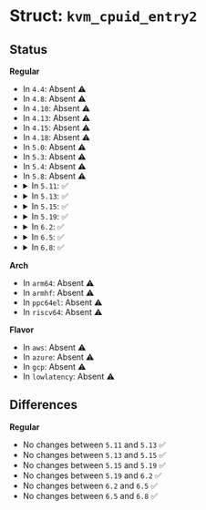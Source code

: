 # Struct: <code>kvm_cpuid_entry2</code>

## Status
<b>Regular</b>
<ul>
<li>
In <code>4.4</code>: Absent ⚠️
</li>
<li>
In <code>4.8</code>: Absent ⚠️
</li>
<li>
In <code>4.10</code>: Absent ⚠️
</li>
<li>
In <code>4.13</code>: Absent ⚠️
</li>
<li>
In <code>4.15</code>: Absent ⚠️
</li>
<li>
In <code>4.18</code>: Absent ⚠️
</li>
<li>
In <code>5.0</code>: Absent ⚠️
</li>
<li>
In <code>5.3</code>: Absent ⚠️
</li>
<li>
In <code>5.4</code>: Absent ⚠️
</li>
<li>
In <code>5.8</code>: Absent ⚠️
</li>
<li>
<details>
<summary>In <code>5.11</code>: ✅</summary>

```c
struct kvm_cpuid_entry2 {
    __u32 function;
    __u32 index;
    __u32 flags;
    __u32 eax;
    __u32 ebx;
    __u32 ecx;
    __u32 edx;
    __u32 padding[3];
};
```
</details>
</li>
<li>
<details>
<summary>In <code>5.13</code>: ✅</summary>

```c
struct kvm_cpuid_entry2 {
    __u32 function;
    __u32 index;
    __u32 flags;
    __u32 eax;
    __u32 ebx;
    __u32 ecx;
    __u32 edx;
    __u32 padding[3];
};
```
</details>
</li>
<li>
<details>
<summary>In <code>5.15</code>: ✅</summary>

```c
struct kvm_cpuid_entry2 {
    __u32 function;
    __u32 index;
    __u32 flags;
    __u32 eax;
    __u32 ebx;
    __u32 ecx;
    __u32 edx;
    __u32 padding[3];
};
```
</details>
</li>
<li>
<details>
<summary>In <code>5.19</code>: ✅</summary>

```c
struct kvm_cpuid_entry2 {
    __u32 function;
    __u32 index;
    __u32 flags;
    __u32 eax;
    __u32 ebx;
    __u32 ecx;
    __u32 edx;
    __u32 padding[3];
};
```
</details>
</li>
<li>
<details>
<summary>In <code>6.2</code>: ✅</summary>

```c
struct kvm_cpuid_entry2 {
    __u32 function;
    __u32 index;
    __u32 flags;
    __u32 eax;
    __u32 ebx;
    __u32 ecx;
    __u32 edx;
    __u32 padding[3];
};
```
</details>
</li>
<li>
<details>
<summary>In <code>6.5</code>: ✅</summary>

```c
struct kvm_cpuid_entry2 {
    __u32 function;
    __u32 index;
    __u32 flags;
    __u32 eax;
    __u32 ebx;
    __u32 ecx;
    __u32 edx;
    __u32 padding[3];
};
```
</details>
</li>
<li>
<details>
<summary>In <code>6.8</code>: ✅</summary>

```c
struct kvm_cpuid_entry2 {
    __u32 function;
    __u32 index;
    __u32 flags;
    __u32 eax;
    __u32 ebx;
    __u32 ecx;
    __u32 edx;
    __u32 padding[3];
};
```
</details>
</li>
</ul>
<b>Arch</b>
<ul>
<li>
In <code>arm64</code>: Absent ⚠️
</li>
<li>
In <code>armhf</code>: Absent ⚠️
</li>
<li>
In <code>ppc64el</code>: Absent ⚠️
</li>
<li>
In <code>riscv64</code>: Absent ⚠️
</li>
</ul>
<b>Flavor</b>
<ul>
<li>
In <code>aws</code>: Absent ⚠️
</li>
<li>
In <code>azure</code>: Absent ⚠️
</li>
<li>
In <code>gcp</code>: Absent ⚠️
</li>
<li>
In <code>lowlatency</code>: Absent ⚠️
</li>
</ul>

## Differences
<b>Regular</b>
<ul>
<li>
No changes between <code>5.11</code> and <code>5.13</code> ✅
</li>
<li>
No changes between <code>5.13</code> and <code>5.15</code> ✅
</li>
<li>
No changes between <code>5.15</code> and <code>5.19</code> ✅
</li>
<li>
No changes between <code>5.19</code> and <code>6.2</code> ✅
</li>
<li>
No changes between <code>6.2</code> and <code>6.5</code> ✅
</li>
<li>
No changes between <code>6.5</code> and <code>6.8</code> ✅
</li>
</ul>
